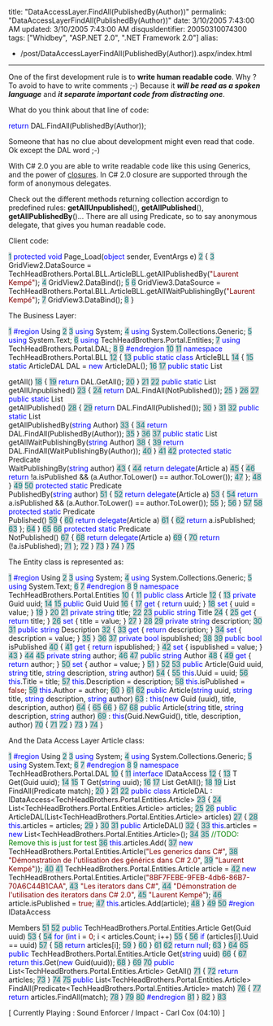 title: "DataAccessLayer.FindAll(PublishedBy(Author))"
permalink: "DataAccessLayerFindAll(PublishedBy(Author))"
date: 3/10/2005 7:43:00 AM
updated: 3/10/2005 7:43:00 AM
disqusIdentifier: 20050310074300
tags: ["Whidbey", "ASP.NET 2.0", ".NET Framework 2.0"]
alias:
 - /post/DataAccessLayerFindAll(PublishedBy(Author)).aspx/index.html
---



One of the first development rule is to **write human readable 
code**. Why ? To avoid to have to write comments ;-) Because it 
***will be read as a spoken language*** and ***it 
separate important code from distracting one***.
<!-- more -->

What do you think about that line of code:

<span style="COLOR: blue">return</span> DAL.FindAll(PublishedBy(Author));

Someone that has no clue about development might even read that code. Ok 
except the DAL word ;-)

With C# 2.0 you are able to write readable code like this using Generics, and 
the power of [closures](http://martinfowler.com/bliki/Closures.html). 
In C# 2.0 closure are supported through the form of anonymous delegates.

Check out the different methods returning collection accordign to predefined 
rules: **getAllUnpublished**(), **getAllPublished**(), 
**getAllPublishedBy**()... There are all using Predicate, so to say 
anonymous delegate, that gives you human readable code.

Client code:

<span style="COLOR: teal; BACKGROUND-COLOR: lightgrey">  1</span> <font color="blue">protected</font> <font color="blue">void</font> Page_Load(<font color="blue">object</font> sender, EventArgs e)
<span style="COLOR: teal; BACKGROUND-COLOR: lightgrey">  2</span> {
<span style="COLOR: teal; BACKGROUND-COLOR: lightgrey">  3</span>     GridView2.DataSource = TechHeadBrothers.Portal.BLL.ArticleBLL.getAllPublishedBy(<font color="maroon">"Laurent Kempé"</font>);
<span style="COLOR: teal; BACKGROUND-COLOR: lightgrey">  4</span>     GridView2.DataBind();
<span style="COLOR: teal; BACKGROUND-COLOR: lightgrey">  5</span> 
<span style="COLOR: teal; BACKGROUND-COLOR: lightgrey">  6</span>     GridView3.DataSource = TechHeadBrothers.Portal.BLL.ArticleBLL.getAllWaitPublishingBy(<font color="maroon">"Laurent Kempé"</font>);
<span style="COLOR: teal; BACKGROUND-COLOR: lightgrey">  7</span>     GridView3.DataBind();
<span style="COLOR: teal; BACKGROUND-COLOR: lightgrey">  8</span> }

The Business Layer:

<span style="COLOR: teal; BACKGROUND-COLOR: lightgrey">  1</span> <font color="blue">#region</font> Using
<span style="COLOR: teal; BACKGROUND-COLOR: lightgrey">  2</span> 
<span style="COLOR: teal; BACKGROUND-COLOR: lightgrey">  3</span> <font color="blue">using</font> System;
<span style="COLOR: teal; BACKGROUND-COLOR: lightgrey">  4</span> <font color="blue">using</font> System.Collections.Generic;
<span style="COLOR: teal; BACKGROUND-COLOR: lightgrey">  5</span> <font color="blue">using</font> System.Text;
<span style="COLOR: teal; BACKGROUND-COLOR: lightgrey">  6</span> <font color="blue">using</font> TechHeadBrothers.Portal.Entities;
<span style="COLOR: teal; BACKGROUND-COLOR: lightgrey">  7</span> <font color="blue">using</font> TechHeadBrothers.Portal.DAL; 
<span style="COLOR: teal; BACKGROUND-COLOR: lightgrey">  8</span> 
<span style="COLOR: teal; BACKGROUND-COLOR: lightgrey">  9</span> <font color="blue">#endregion</font>
<span style="COLOR: teal; BACKGROUND-COLOR: lightgrey"> 10</span> 
<span style="COLOR: teal; BACKGROUND-COLOR: lightgrey"> 11</span> <font color="blue">namespace</font> TechHeadBrothers.Portal.BLL
<span style="COLOR: teal; BACKGROUND-COLOR: lightgrey"> 12</span> {
<span style="COLOR: teal; BACKGROUND-COLOR: lightgrey"> 13</span>     <font color="blue">public</font> <font color="blue">static</font> <font color="blue">class</font> ArticleBLL
<span style="COLOR: teal; BACKGROUND-COLOR: lightgrey"> 14</span>     {
<span style="COLOR: teal; BACKGROUND-COLOR: lightgrey"> 15</span>         <font color="blue">static</font> ArticleDAL DAL = <font color="blue">new</font> ArticleDAL();
<span style="COLOR: teal; BACKGROUND-COLOR: lightgrey"> 16</span> 
<span style="COLOR: teal; BACKGROUND-COLOR: lightgrey"> 17</span>         <font color="blue">public</font> <font color="blue">static</font> List<Article> getAll()
<span style="COLOR: teal; BACKGROUND-COLOR: lightgrey"> 18</span>         {
<span style="COLOR: teal; BACKGROUND-COLOR: lightgrey"> 19</span>             <font color="blue">return</font> DAL.GetAll();
<span style="COLOR: teal; BACKGROUND-COLOR: lightgrey"> 20</span>         }
<span style="COLOR: teal; BACKGROUND-COLOR: lightgrey"> 21</span> 
<span style="COLOR: teal; BACKGROUND-COLOR: lightgrey"> 22</span>         <font color="blue">public</font> <font color="blue">static</font> List<Article> getAllUnpublished()
<span style="COLOR: teal; BACKGROUND-COLOR: lightgrey"> 23</span>         {
<span style="COLOR: teal; BACKGROUND-COLOR: lightgrey"> 24</span>             <font color="blue">return</font> DAL.FindAll(NotPublished());
<span style="COLOR: teal; BACKGROUND-COLOR: lightgrey"> 25</span>         }
<span style="COLOR: teal; BACKGROUND-COLOR: lightgrey"> 26</span> 
<span style="COLOR: teal; BACKGROUND-COLOR: lightgrey"> 27</span>         <font color="blue">public</font> <font color="blue">static</font> List<Article> getAllPublished()
<span style="COLOR: teal; BACKGROUND-COLOR: lightgrey"> 28</span>         {
<span style="COLOR: teal; BACKGROUND-COLOR: lightgrey"> 29</span>             <font color="blue">return</font> DAL.FindAll(Published());
<span style="COLOR: teal; BACKGROUND-COLOR: lightgrey"> 30</span>         }
<span style="COLOR: teal; BACKGROUND-COLOR: lightgrey"> 31</span> 
<span style="COLOR: teal; BACKGROUND-COLOR: lightgrey"> 32</span>         <font color="blue">public</font> <font color="blue">static</font> List<Article> getAllPublishedBy(<font color="blue">string</font> Author)
<span style="COLOR: teal; BACKGROUND-COLOR: lightgrey"> 33</span>         {
<span style="COLOR: teal; BACKGROUND-COLOR: lightgrey"> 34</span>             <font color="blue">return</font> DAL.FindAll(PublishedBy(Author));
<span style="COLOR: teal; BACKGROUND-COLOR: lightgrey"> 35</span>         }
<span style="COLOR: teal; BACKGROUND-COLOR: lightgrey"> 36</span> 
<span style="COLOR: teal; BACKGROUND-COLOR: lightgrey"> 37</span>         <font color="blue">public</font> <font color="blue">static</font> List<Article> getAllWaitPublishingBy(<font color="blue">string</font> Author)
<span style="COLOR: teal; BACKGROUND-COLOR: lightgrey"> 38</span>         {
<span style="COLOR: teal; BACKGROUND-COLOR: lightgrey"> 39</span>             <font color="blue">return</font> DAL.FindAll(WaitPublishingBy(Author));
<span style="COLOR: teal; BACKGROUND-COLOR: lightgrey"> 40</span>         }
<span style="COLOR: teal; BACKGROUND-COLOR: lightgrey"> 41</span> 
<span style="COLOR: teal; BACKGROUND-COLOR: lightgrey"> 42</span>         <font color="blue">protected</font> <font color="blue">static</font> Predicate<Article> WaitPublishingBy(<font color="blue">string</font> author)
<span style="COLOR: teal; BACKGROUND-COLOR: lightgrey"> 43</span>         {
<span style="COLOR: teal; BACKGROUND-COLOR: lightgrey"> 44</span>             <font color="blue">return</font> <font color="blue">delegate</font>(Article a)
<span style="COLOR: teal; BACKGROUND-COLOR: lightgrey"> 45</span>             {
<span style="COLOR: teal; BACKGROUND-COLOR: lightgrey"> 46</span>                 <font color="blue">return</font> !a.isPublished && (a.Author.ToLower() == author.ToLower());
<span style="COLOR: teal; BACKGROUND-COLOR: lightgrey"> 47</span>             };
<span style="COLOR: teal; BACKGROUND-COLOR: lightgrey"> 48</span>         }
<span style="COLOR: teal; BACKGROUND-COLOR: lightgrey"> 49</span> 
<span style="COLOR: teal; BACKGROUND-COLOR: lightgrey"> 50</span>         <font color="blue">protected</font> <font color="blue">static</font> Predicate<Article> PublishedBy(<font color="blue">string</font> author)
<span style="COLOR: teal; BACKGROUND-COLOR: lightgrey"> 51</span>         {
<span style="COLOR: teal; BACKGROUND-COLOR: lightgrey"> 52</span>             <font color="blue">return</font> <font color="blue">delegate</font>(Article a)
<span style="COLOR: teal; BACKGROUND-COLOR: lightgrey"> 53</span>             {
<span style="COLOR: teal; BACKGROUND-COLOR: lightgrey"> 54</span>                 <font color="blue">return</font> a.isPublished && (a.Author.ToLower() == author.ToLower());
<span style="COLOR: teal; BACKGROUND-COLOR: lightgrey"> 55</span>             };
<span style="COLOR: teal; BACKGROUND-COLOR: lightgrey"> 56</span>         }
<span style="COLOR: teal; BACKGROUND-COLOR: lightgrey"> 57</span> 
<span style="COLOR: teal; BACKGROUND-COLOR: lightgrey"> 58</span>         <font color="blue">protected</font> <font color="blue">static</font> Predicate<Article> Published()
<span style="COLOR: teal; BACKGROUND-COLOR: lightgrey"> 59</span>         {
<span style="COLOR: teal; BACKGROUND-COLOR: lightgrey"> 60</span>             <font color="blue">return</font> <font color="blue">delegate</font>(Article a)
<span style="COLOR: teal; BACKGROUND-COLOR: lightgrey"> 61</span>             {
<span style="COLOR: teal; BACKGROUND-COLOR: lightgrey"> 62</span>                 <font color="blue">return</font> a.isPublished;
<span style="COLOR: teal; BACKGROUND-COLOR: lightgrey"> 63</span>             };
<span style="COLOR: teal; BACKGROUND-COLOR: lightgrey"> 64</span>         }
<span style="COLOR: teal; BACKGROUND-COLOR: lightgrey"> 65</span> 
<span style="COLOR: teal; BACKGROUND-COLOR: lightgrey"> 66</span>         <font color="blue">protected</font> <font color="blue">static</font> Predicate<Article> NotPublished()
<span style="COLOR: teal; BACKGROUND-COLOR: lightgrey"> 67</span>         {
<span style="COLOR: teal; BACKGROUND-COLOR: lightgrey"> 68</span>             <font color="blue">return</font> <font color="blue">delegate</font>(Article a)
<span style="COLOR: teal; BACKGROUND-COLOR: lightgrey"> 69</span>             {
<span style="COLOR: teal; BACKGROUND-COLOR: lightgrey"> 70</span>                 <font color="blue">return</font> (!a.isPublished);
<span style="COLOR: teal; BACKGROUND-COLOR: lightgrey"> 71</span>             };
<span style="COLOR: teal; BACKGROUND-COLOR: lightgrey"> 72</span>         }
<span style="COLOR: teal; BACKGROUND-COLOR: lightgrey"> 73</span>     }
<span style="COLOR: teal; BACKGROUND-COLOR: lightgrey"> 74</span> }
<span style="COLOR: teal; BACKGROUND-COLOR: lightgrey"> 75</span> 

The Entity class is represented as:

<span style="COLOR: teal; BACKGROUND-COLOR: lightgrey">  1</span> <font color="blue">#region</font> Using
<span style="COLOR: teal; BACKGROUND-COLOR: lightgrey">  2</span> 
<span style="COLOR: teal; BACKGROUND-COLOR: lightgrey">  3</span> <font color="blue">using</font> System;
<span style="COLOR: teal; BACKGROUND-COLOR: lightgrey">  4</span> <font color="blue">using</font> System.Collections.Generic;
<span style="COLOR: teal; BACKGROUND-COLOR: lightgrey">  5</span> <font color="blue">using</font> System.Text; 
<span style="COLOR: teal; BACKGROUND-COLOR: lightgrey">  6</span> 
<span style="COLOR: teal; BACKGROUND-COLOR: lightgrey">  7</span> <font color="blue">#endregion</font>
<span style="COLOR: teal; BACKGROUND-COLOR: lightgrey">  8</span> 
<span style="COLOR: teal; BACKGROUND-COLOR: lightgrey">  9</span> <font color="blue">namespace</font> TechHeadBrothers.Portal.Entities
<span style="COLOR: teal; BACKGROUND-COLOR: lightgrey"> 10</span> {
<span style="COLOR: teal; BACKGROUND-COLOR: lightgrey"> 11</span>     <font color="blue">public</font> <font color="blue">class</font> Article
<span style="COLOR: teal; BACKGROUND-COLOR: lightgrey"> 12</span>     {
<span style="COLOR: teal; BACKGROUND-COLOR: lightgrey"> 13</span>         <font color="blue">private</font> Guid uuid;
<span style="COLOR: teal; BACKGROUND-COLOR: lightgrey"> 14</span> 
<span style="COLOR: teal; BACKGROUND-COLOR: lightgrey"> 15</span>         <font color="blue">public</font> Guid Uuid
<span style="COLOR: teal; BACKGROUND-COLOR: lightgrey"> 16</span>         {
<span style="COLOR: teal; BACKGROUND-COLOR: lightgrey"> 17</span>             <font color="blue">get</font> { <font color="blue">return</font> uuid; }
<span style="COLOR: teal; BACKGROUND-COLOR: lightgrey"> 18</span>             <font color="blue">set</font> { uuid = value; }
<span style="COLOR: teal; BACKGROUND-COLOR: lightgrey"> 19</span>         }
<span style="COLOR: teal; BACKGROUND-COLOR: lightgrey"> 20</span> 
<span style="COLOR: teal; BACKGROUND-COLOR: lightgrey"> 21</span>         <font color="blue">private</font> <font color="blue">string</font> title;
<span style="COLOR: teal; BACKGROUND-COLOR: lightgrey"> 22</span> 
<span style="COLOR: teal; BACKGROUND-COLOR: lightgrey"> 23</span>         <font color="blue">public</font> <font color="blue">string</font> Title
<span style="COLOR: teal; BACKGROUND-COLOR: lightgrey"> 24</span>         {
<span style="COLOR: teal; BACKGROUND-COLOR: lightgrey"> 25</span>             <font color="blue">get</font> { <font color="blue">return</font> title; }
<span style="COLOR: teal; BACKGROUND-COLOR: lightgrey"> 26</span>             <font color="blue">set</font> { title = value; }
<span style="COLOR: teal; BACKGROUND-COLOR: lightgrey"> 27</span>         }
<span style="COLOR: teal; BACKGROUND-COLOR: lightgrey"> 28</span> 
<span style="COLOR: teal; BACKGROUND-COLOR: lightgrey"> 29</span>         <font color="blue">private</font> <font color="blue">string</font> description;
<span style="COLOR: teal; BACKGROUND-COLOR: lightgrey"> 30</span> 
<span style="COLOR: teal; BACKGROUND-COLOR: lightgrey"> 31</span>         <font color="blue">public</font> <font color="blue">string</font> Description
<span style="COLOR: teal; BACKGROUND-COLOR: lightgrey"> 32</span>         {
<span style="COLOR: teal; BACKGROUND-COLOR: lightgrey"> 33</span>             <font color="blue">get</font> { <font color="blue">return</font> description; }
<span style="COLOR: teal; BACKGROUND-COLOR: lightgrey"> 34</span>             <font color="blue">set</font> { description = value; }
<span style="COLOR: teal; BACKGROUND-COLOR: lightgrey"> 35</span>         }
<span style="COLOR: teal; BACKGROUND-COLOR: lightgrey"> 36</span> 
<span style="COLOR: teal; BACKGROUND-COLOR: lightgrey"> 37</span>         <font color="blue">private</font> <font color="blue">bool</font> ispublished;
<span style="COLOR: teal; BACKGROUND-COLOR: lightgrey"> 38</span> 
<span style="COLOR: teal; BACKGROUND-COLOR: lightgrey"> 39</span>         <font color="blue">public</font> <font color="blue">bool</font> isPublished
<span style="COLOR: teal; BACKGROUND-COLOR: lightgrey"> 40</span>         {
<span style="COLOR: teal; BACKGROUND-COLOR: lightgrey"> 41</span>             <font color="blue">get</font> { <font color="blue">return</font> ispublished; }
<span style="COLOR: teal; BACKGROUND-COLOR: lightgrey"> 42</span>             <font color="blue">set</font> { ispublished = value; }
<span style="COLOR: teal; BACKGROUND-COLOR: lightgrey"> 43</span>         }
<span style="COLOR: teal; BACKGROUND-COLOR: lightgrey"> 44</span> 
<span style="COLOR: teal; BACKGROUND-COLOR: lightgrey"> 45</span>         <font color="blue">private</font> <font color="blue">string</font> author;
<span style="COLOR: teal; BACKGROUND-COLOR: lightgrey"> 46</span> 
<span style="COLOR: teal; BACKGROUND-COLOR: lightgrey"> 47</span>         <font color="blue">public</font> <font color="blue">string</font> Author
<span style="COLOR: teal; BACKGROUND-COLOR: lightgrey"> 48</span>         {
<span style="COLOR: teal; BACKGROUND-COLOR: lightgrey"> 49</span>             <font color="blue">get</font> { <font color="blue">return</font> author; }
<span style="COLOR: teal; BACKGROUND-COLOR: lightgrey"> 50</span>             <font color="blue">set</font> { author = value; }
<span style="COLOR: teal; BACKGROUND-COLOR: lightgrey"> 51</span>         }
<span style="COLOR: teal; BACKGROUND-COLOR: lightgrey"> 52</span> 
<span style="COLOR: teal; BACKGROUND-COLOR: lightgrey"> 53</span>         <font color="blue">public</font> Article(Guid uuid, <font color="blue">string</font> title, <font color="blue">string</font> description, <font color="blue">string</font> author)
<span style="COLOR: teal; BACKGROUND-COLOR: lightgrey"> 54</span>         {
<span style="COLOR: teal; BACKGROUND-COLOR: lightgrey"> 55</span>             <font color="blue">this</font>.Uuid = uuid;
<span style="COLOR: teal; BACKGROUND-COLOR: lightgrey"> 56</span>             <font color="blue">this</font>.Title = title;
<span style="COLOR: teal; BACKGROUND-COLOR: lightgrey"> 57</span>             <font color="blue">this</font>.Description = description;
<span style="COLOR: teal; BACKGROUND-COLOR: lightgrey"> 58</span>             <font color="blue">this</font>.isPublished = <font color="maroon">false</font>;
<span style="COLOR: teal; BACKGROUND-COLOR: lightgrey"> 59</span>             <font color="blue">this</font>.Author = author;
<span style="COLOR: teal; BACKGROUND-COLOR: lightgrey"> 60</span>         }
<span style="COLOR: teal; BACKGROUND-COLOR: lightgrey"> 61</span> 
<span style="COLOR: teal; BACKGROUND-COLOR: lightgrey"> 62</span>         <font color="blue">public</font> Article(<font color="blue">string</font> uuid, <font color="blue">string</font> title, <font color="blue">string</font> description, <font color="blue">string</font> author)
<span style="COLOR: teal; BACKGROUND-COLOR: lightgrey"> 63</span>             : <font color="blue">this</font>(<font color="blue">new</font> Guid (uuid), title, description, author)
<span style="COLOR: teal; BACKGROUND-COLOR: lightgrey"> 64</span>         {
<span style="COLOR: teal; BACKGROUND-COLOR: lightgrey"> 65</span> 
<span style="COLOR: teal; BACKGROUND-COLOR: lightgrey"> 66</span>         }
<span style="COLOR: teal; BACKGROUND-COLOR: lightgrey"> 67</span> 
<span style="COLOR: teal; BACKGROUND-COLOR: lightgrey"> 68</span>         <font color="blue">public</font> Article(<font color="blue">string</font> title, <font color="blue">string</font> description, <font color="blue">string</font> author)
<span style="COLOR: teal; BACKGROUND-COLOR: lightgrey"> 69</span>             : <font color="blue">this</font>(Guid.NewGuid(), title, description, author)
<span style="COLOR: teal; BACKGROUND-COLOR: lightgrey"> 70</span>         {
<span style="COLOR: teal; BACKGROUND-COLOR: lightgrey"> 71</span> 
<span style="COLOR: teal; BACKGROUND-COLOR: lightgrey"> 72</span>         }
<span style="COLOR: teal; BACKGROUND-COLOR: lightgrey"> 73</span>     }
<span style="COLOR: teal; BACKGROUND-COLOR: lightgrey"> 74</span> } 

And the Data Access Layer Article class:

<span style="COLOR: teal; BACKGROUND-COLOR: lightgrey">  1</span> <font color="blue">#region</font> Using
<span style="COLOR: teal; BACKGROUND-COLOR: lightgrey">  2</span> 
<span style="COLOR: teal; BACKGROUND-COLOR: lightgrey">  3</span> <font color="blue">using</font> System;
<span style="COLOR: teal; BACKGROUND-COLOR: lightgrey">  4</span> <font color="blue">using</font> System.Collections.Generic;
<span style="COLOR: teal; BACKGROUND-COLOR: lightgrey">  5</span> <font color="blue">using</font> System.Text;
<span style="COLOR: teal; BACKGROUND-COLOR: lightgrey">  6</span> 
<span style="COLOR: teal; BACKGROUND-COLOR: lightgrey">  7</span> <font color="blue">#endregion</font>
<span style="COLOR: teal; BACKGROUND-COLOR: lightgrey">  8</span> 
<span style="COLOR: teal; BACKGROUND-COLOR: lightgrey">  9</span> <font color="blue">namespace</font> TechHeadBrothers.Portal.DAL
<span style="COLOR: teal; BACKGROUND-COLOR: lightgrey"> 10</span> {
<span style="COLOR: teal; BACKGROUND-COLOR: lightgrey"> 11</span>     <font color="blue">interface</font> IDataAccess<T>
<span style="COLOR: teal; BACKGROUND-COLOR: lightgrey"> 12</span>     {
<span style="COLOR: teal; BACKGROUND-COLOR: lightgrey"> 13</span>         T Get(Guid uuid);
<span style="COLOR: teal; BACKGROUND-COLOR: lightgrey"> 14</span> 
<span style="COLOR: teal; BACKGROUND-COLOR: lightgrey"> 15</span>         T Get(<font color="blue">string</font> uuid);
<span style="COLOR: teal; BACKGROUND-COLOR: lightgrey"> 16</span> 
<span style="COLOR: teal; BACKGROUND-COLOR: lightgrey"> 17</span>         List<T> GetAll();
<span style="COLOR: teal; BACKGROUND-COLOR: lightgrey"> 18</span> 
<span style="COLOR: teal; BACKGROUND-COLOR: lightgrey"> 19</span>         List<T> FindAll(Predicate<T> match);
<span style="COLOR: teal; BACKGROUND-COLOR: lightgrey"> 20</span>     }
<span style="COLOR: teal; BACKGROUND-COLOR: lightgrey"> 21</span> 
<span style="COLOR: teal; BACKGROUND-COLOR: lightgrey"> 22</span>     <font color="blue">public</font> <font color="blue">class</font> ArticleDAL : IDataAccess<TechHeadBrothers.Portal.Entities.Article>
<span style="COLOR: teal; BACKGROUND-COLOR: lightgrey"> 23</span>     {
<span style="COLOR: teal; BACKGROUND-COLOR: lightgrey"> 24</span>         List<TechHeadBrothers.Portal.Entities.Article> articles;
<span style="COLOR: teal; BACKGROUND-COLOR: lightgrey"> 25</span> 
<span style="COLOR: teal; BACKGROUND-COLOR: lightgrey"> 26</span>         <font color="blue">public</font> ArticleDAL(List<TechHeadBrothers.Portal.Entities.Article> articles)
<span style="COLOR: teal; BACKGROUND-COLOR: lightgrey"> 27</span>         {
<span style="COLOR: teal; BACKGROUND-COLOR: lightgrey"> 28</span>             <font color="blue">this</font>.articles = articles;
<span style="COLOR: teal; BACKGROUND-COLOR: lightgrey"> 29</span>         }
<span style="COLOR: teal; BACKGROUND-COLOR: lightgrey"> 30</span> 
<span style="COLOR: teal; BACKGROUND-COLOR: lightgrey"> 31</span>         <font color="blue">public</font> ArticleDAL()
<span style="COLOR: teal; BACKGROUND-COLOR: lightgrey"> 32</span>         {
<span style="COLOR: teal; BACKGROUND-COLOR: lightgrey"> 33</span>             <font color="blue">this</font>.articles = <font color="blue">new</font> List<TechHeadBrothers.Portal.Entities.Article>();
<span style="COLOR: teal; BACKGROUND-COLOR: lightgrey"> 34</span> 
<span style="COLOR: teal; BACKGROUND-COLOR: lightgrey"> 35</span>             <font color="green">//TODO: Remove this is just for test
</font><span style="COLOR: teal; BACKGROUND-COLOR: lightgrey"> 36</span>             <font color="blue">this</font>.articles.Add(
<span style="COLOR: teal; BACKGROUND-COLOR: lightgrey"> 37</span>                 <font color="blue">new</font> TechHeadBrothers.Portal.Entities.Article(<font color="maroon">"Les generics dans C#"</font>,
<span style="COLOR: teal; BACKGROUND-COLOR: lightgrey"> 38</span>                 <font color="maroon">"Démonstration de l'utilisation des générics dans C# 2.0"</font>,
<span style="COLOR: teal; BACKGROUND-COLOR: lightgrey"> 39</span>                 <font color="maroon">"Laurent Kempé"</font>));
<span style="COLOR: teal; BACKGROUND-COLOR: lightgrey"> 40</span> 
<span style="COLOR: teal; BACKGROUND-COLOR: lightgrey"> 41</span>             TechHeadBrothers.Portal.Entities.Article article =
<span style="COLOR: teal; BACKGROUND-COLOR: lightgrey"> 42</span>                 <font color="blue">new</font> TechHeadBrothers.Portal.Entities.Article(<font color="maroon">"8BF7FEBE-9FEB-4db6-86B7-70A6C44B1CAA"</font>,
<span style="COLOR: teal; BACKGROUND-COLOR: lightgrey"> 43</span>                 <font color="maroon">"Les iterators dans C#"</font>,
<span style="COLOR: teal; BACKGROUND-COLOR: lightgrey"> 44</span>                 <font color="maroon">"Démonstration de l'utilisation des iterators dans C# 2.0"</font>,
<span style="COLOR: teal; BACKGROUND-COLOR: lightgrey"> 45</span>                 <font color="maroon">"Laurent Kempé"</font>);
<span style="COLOR: teal; BACKGROUND-COLOR: lightgrey"> 46</span>             article.isPublished = <font color="maroon">true</font>;
<span style="COLOR: teal; BACKGROUND-COLOR: lightgrey"> 47</span>             <font color="blue">this</font>.articles.Add(article);
<span style="COLOR: teal; BACKGROUND-COLOR: lightgrey"> 48</span>         }
<span style="COLOR: teal; BACKGROUND-COLOR: lightgrey"> 49</span> 
<span style="COLOR: teal; BACKGROUND-COLOR: lightgrey"> 50</span>         <font color="blue">#region</font> IDataAccess<Article> Members
<span style="COLOR: teal; BACKGROUND-COLOR: lightgrey"> 51</span> 
<span style="COLOR: teal; BACKGROUND-COLOR: lightgrey"> 52</span>         <font color="blue">public</font> TechHeadBrothers.Portal.Entities.Article Get(Guid uuid)
<span style="COLOR: teal; BACKGROUND-COLOR: lightgrey"> 53</span>         {
<span style="COLOR: teal; BACKGROUND-COLOR: lightgrey"> 54</span>             <font color="blue">for</font> (<font color="blue">int</font> i = <font color="maroon">0</font>; i < articles.Count; i++)
<span style="COLOR: teal; BACKGROUND-COLOR: lightgrey"> 55</span>             {
<span style="COLOR: teal; BACKGROUND-COLOR: lightgrey"> 56</span>                 <font color="blue">if</font> (articles[i].Uuid == uuid)
<span style="COLOR: teal; BACKGROUND-COLOR: lightgrey"> 57</span>                 {
<span style="COLOR: teal; BACKGROUND-COLOR: lightgrey"> 58</span>                     <font color="blue">return</font> articles[i];
<span style="COLOR: teal; BACKGROUND-COLOR: lightgrey"> 59</span>                 }
<span style="COLOR: teal; BACKGROUND-COLOR: lightgrey"> 60</span>             }
<span style="COLOR: teal; BACKGROUND-COLOR: lightgrey"> 61</span> 
<span style="COLOR: teal; BACKGROUND-COLOR: lightgrey"> 62</span>             <font color="blue">return</font> <font color="blue">null</font>;
<span style="COLOR: teal; BACKGROUND-COLOR: lightgrey"> 63</span>         }
<span style="COLOR: teal; BACKGROUND-COLOR: lightgrey"> 64</span> 
<span style="COLOR: teal; BACKGROUND-COLOR: lightgrey"> 65</span>         <font color="blue">public</font> TechHeadBrothers.Portal.Entities.Article Get(<font color="blue">string</font> uuid)
<span style="COLOR: teal; BACKGROUND-COLOR: lightgrey"> 66</span>         {
<span style="COLOR: teal; BACKGROUND-COLOR: lightgrey"> 67</span>             <font color="blue">return</font> <font color="blue">this</font>.Get(<font color="blue">new</font> Guid(uuid));
<span style="COLOR: teal; BACKGROUND-COLOR: lightgrey"> 68</span>         }
<span style="COLOR: teal; BACKGROUND-COLOR: lightgrey"> 69</span> 
<span style="COLOR: teal; BACKGROUND-COLOR: lightgrey"> 70</span>         <font color="blue">public</font> List<TechHeadBrothers.Portal.Entities.Article> GetAll()
<span style="COLOR: teal; BACKGROUND-COLOR: lightgrey"> 71</span>         {
<span style="COLOR: teal; BACKGROUND-COLOR: lightgrey"> 72</span>             <font color="blue">return</font> articles;
<span style="COLOR: teal; BACKGROUND-COLOR: lightgrey"> 73</span>         }
<span style="COLOR: teal; BACKGROUND-COLOR: lightgrey"> 74</span> 
<span style="COLOR: teal; BACKGROUND-COLOR: lightgrey"> 75</span>         <font color="blue">public</font> List<TechHeadBrothers.Portal.Entities.Article> FindAll(Predicate<TechHeadBrothers.Portal.Entities.Article> match)
<span style="COLOR: teal; BACKGROUND-COLOR: lightgrey"> 76</span>         {
<span style="COLOR: teal; BACKGROUND-COLOR: lightgrey"> 77</span>             <font color="blue">return</font> articles.FindAll(match);
<span style="COLOR: teal; BACKGROUND-COLOR: lightgrey"> 78</span>         }
<span style="COLOR: teal; BACKGROUND-COLOR: lightgrey"> 79</span> 
<span style="COLOR: teal; BACKGROUND-COLOR: lightgrey"> 80</span>         <font color="blue">#endregion</font>
<span style="COLOR: teal; BACKGROUND-COLOR: lightgrey"> 81</span>     }
<span style="COLOR: teal; BACKGROUND-COLOR: lightgrey"> 82</span> }
<span style="COLOR: teal; BACKGROUND-COLOR: lightgrey"> 83</span> </pre>

[ Currently Playing : Sound Enforcer / Impact - Carl Cox (04:10) 
]
